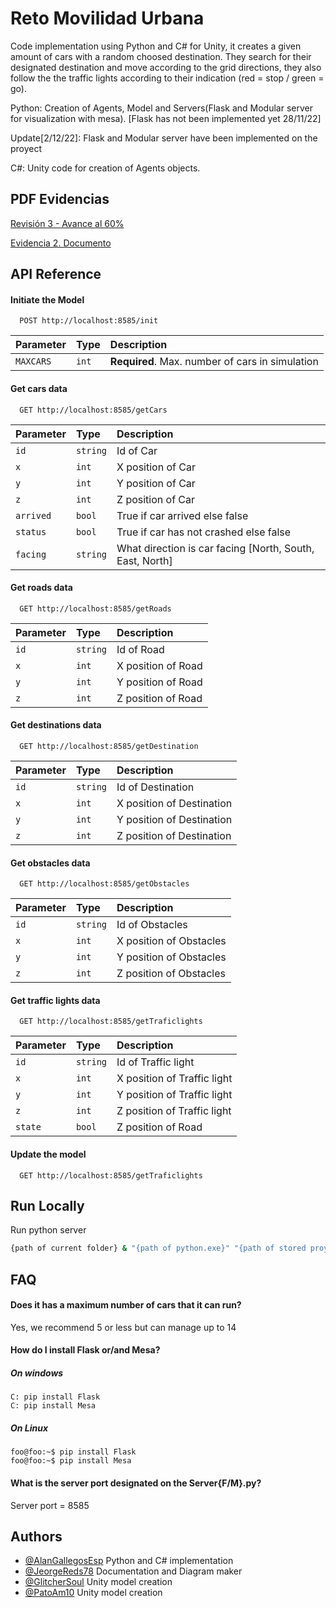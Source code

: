 
# Reto Movilidad Urbana

Code implementation using Python and C# for Unity, it creates a given amount 
of cars with a random choosed destination. They search for their designated 
destination and move according to the grid directions, they also follow the 
the traffic lights according to their indication (red = stop / green = go).
 

 Python:
 Creation of Agents, Model and Servers(Flask and Modular server for visualization with mesa). [Flask has not been implemented yet 28/11/22]

 Update[2/12/22]: Flask and Modular server have been implemented on the proyect 


 C#: Unity code for creation of Agents objects.  


## PDF Evidencias

[Revisión 3 - Avance al 60%](https://docs.google.com/document/d/1hMn1L58V69s3SMKBy_CovqNTdjIEl82z41kou12D--0/edit?usp=sharing)

[Evidencia 2. Documento](https://docs.google.com/document/d/1410A9130NnOKr4161wfeVJl0irlNftKyVbuUZ-Mvf_0/edit?usp=sharing)
## API Reference

#### Initiate the Model 

```http
  POST http://localhost:8585/init
```

| Parameter | Type     | Description                |
| :-------- | :------- | :------------------------- |
| `MAXCARS` | `int` | **Required**. Max. number of cars in simulation |

#### Get cars data

```http
  GET http://localhost:8585/getCars
```

| Parameter | Type     | Description                       |
| :-------- | :------- | :-------------------------------- |
| `id`      | `string` | Id of Car |
| `x`      | `int` | X position of Car |
| `y`      | `int` | Y position of Car |
| `z`      | `int` | Z position of Car |
| `arrived`      | `bool` | True if car arrived else false |
| `status`      | `bool` | True if car has not crashed else false |
| `facing`      | `string` | What direction is car facing [North, South, East, North] |

#### Get roads data

```http
  GET http://localhost:8585/getRoads
```

| Parameter | Type     | Description                       |
| :-------- | :------- | :-------------------------------- |
| `id`      | `string` | Id of Road |
| `x`      | `int` | X position of Road |
| `y`      | `int` | Y position of Road |
| `z`      | `int` | Z position of Road |

#### Get destinations data

```http
  GET http://localhost:8585/getDestination
```

| Parameter | Type     | Description                       |
| :-------- | :------- | :-------------------------------- |
| `id`      | `string` | Id of Destination |
| `x`      | `int` | X position of Destination |
| `y`      | `int` | Y position of Destination |
| `z`      | `int` | Z position of Destination |

#### Get obstacles data

```http
  GET http://localhost:8585/getObstacles
```

| Parameter | Type     | Description                       |
| :-------- | :------- | :-------------------------------- |
| `id`      | `string` | Id of Obstacles |
| `x`      | `int` | X position of Obstacles |
| `y`      | `int` | Y position of Obstacles |
| `z`      | `int` | Z position of Obstacles |

#### Get traffic lights data

```http
  GET http://localhost:8585/getTraficlights
```

| Parameter | Type     | Description                       |
| :-------- | :------- | :-------------------------------- |
| `id`      | `string` | Id of Traffic light |
| `x`      | `int` | X position of Traffic light |
| `y`      | `int` | Y position of Traffic light |
| `z`      | `int` | Z position of Traffic light |
| `state`      | `bool` | Z position of Road |

#### Update the model

```http
  GET http://localhost:8585/getTraficlights
```




## Run Locally



Run python server

```bash
{path of current folder} & "{path of python.exe}" "{path of stored proyect}/Reto/Python/server.py"
```


## FAQ

#### Does it has a maximum number of cars that it can run?

Yes, we recommend 5 or less but can manage up to 14

#### How do I install Flask or/and Mesa?
##### On windows 
```console
C: pip install Flask
C: pip install Mesa
``` 
##### On Linux 
```console
foo@foo:~$ pip install Flask
foo@foo:~$ pip install Mesa
``` 

#### What is the server port designated on the Server{F/M}.py?

Server port = 8585
## Authors

- [@AlanGallegosEsp](https://github.com/AlanGallegosEsp) Python and C# implementation
- [@JeorgeReds78](https://github.com/JeorgeReds78) Documentation and Diagram maker
- [@GlitcherSoul](https://github.com/GlitcherSoul) Unity model creation
- [@PatoAm10](https://github.com/AlanGallegosEsp) Unity model creation

